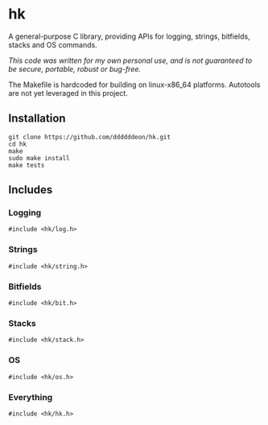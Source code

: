 # hk
A general-purpose C library, providing APIs for logging, strings, bitfields, stacks and OS commands.

*This code was written for my own personal use, and is not guaranteed to be secure, portable, robust or bug-free.*

The Makefile is hardcoded for building on linux-x86_64 platforms. Autotools are not yet leveraged in this project.

## Installation
```
git clone https://github.com/ddddddeon/hk.git
cd hk
make
sudo make install
make tests

```
## Includes

### Logging
`#include <hk/log.h>`

### Strings
`#include <hk/string.h>`

### Bitfields
`#include <hk/bit.h>`

### Stacks
`#include <hk/stack.h>`

### OS
`#include <hk/os.h>`

### Everything
`#include <hk/hk.h>`

